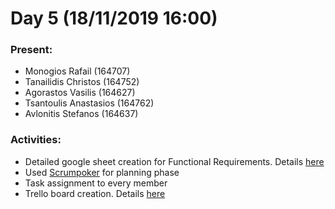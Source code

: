 # Day 5 (18/11/2019 16:00)

### Present:
* Monogios Rafail (164707)
* Tanailidis Christos (164752)
* Agorastos Vasilis (164627)
* Tsantoulis Anastasios (164762)
* Avlonitis Stefanos (164637)

### Activities:
* Detailed google sheet creation for Functional Requirements. Details [here](https://docs.google.com/spreadsheets/d/1k4tWz1SxzJWwvF-WY-IV_2sQpwNX-te3be5YQPFMd6c/edit?usp=sharing)
* Used [Scrumpoker](https://scrumpoker.online/) for planning phase
* Task assignment to every member
* Trello board creation. Details [here](https://trello.com/b/As6dSbW8/hermes-project-tasks)
